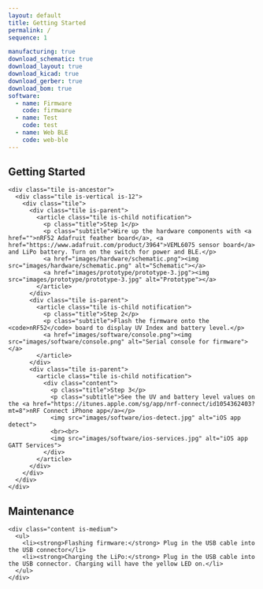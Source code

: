 ```yaml
---
layout: default
title: Getting Started
permalink: /
sequence: 1

manufacturing: true
download_schematic: true
download_layout: true
download_kicad: true
download_gerber: true
download_bom: true
software:
  - name: Firmware
    code: firmware
  - name: Test
    code: test
  - name: Web BLE
    code: web-ble
---
```


<section class="section is-small">
  <div class="container">
    <h2 class="title is-1">Getting Started</h2>

    <div class="tile is-ancestor">
      <div class="tile is-vertical is-12">
        <div class="tile">
          <div class="tile is-parent">
            <article class="tile is-child notification">
              <p class="title">Step 1</p>
              <p class="subtitle">Wire up the hardware components with <a href="">nRF52 Adafruit feather board</a>, <a href="https://www.adafruit.com/product/3964">VEML6075 sensor board</a> and LiPo battery. Turn on the switch for power and BLE.</p>
              <a href="images/hardware/schematic.png"><img src="images/hardware/schematic.png" alt="Schematic"></a>
              <a href="images/prototype/prototype-3.jpg"><img src="images/prototype/prototype-3.jpg" alt="Prototype"></a>
            </article>
          </div>
          <div class="tile is-parent">
            <article class="tile is-child notification">
              <p class="title">Step 2</p>
              <p class="subtitle">Flash the firmware onto the <code>nRF52</code> board to display UV Index and battery level.</p>
              <a href="images/software/console.png"><img src="images/software/console.png" alt="Serial console for firmware"></a>
            </article>
          </div>
          <div class="tile is-parent">
            <article class="tile is-child notification">
              <div class="content">
                <p class="title">Step 3</p>
                <p class="subtitle">See the UV and battery level values on the <a href="https://itunes.apple.com/sg/app/nrf-connect/id1054362403?mt=8">nRF Connect iPhone app</a></p>
                <img src="images/software/ios-detect.jpg" alt="iOS app detect">
                <br><br>
                <img src="images/software/ios-services.jpg" alt="iOS app GATT Services">
              </div>
            </article>
          </div>
        </div>
      </div>
    </div>
  </div>
</section>

<section class="section is-small">
  <div class="container">
    <h2 class="title is-1">Maintenance</h2>

    <div class="content is-medium">
      <ul>
        <li><strong>Flashing firmware:</strong> Plug in the USB cable into the USB connector</li>
        <li><strong>Charging the LiPo:</strong> Plug in the USB cable into the USB connector. Charging will have the yellow LED on.</li>
      </ul>
    </div>
  </div>
</section>
